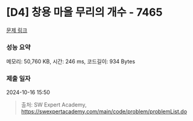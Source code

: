 # [D4] 창용 마을 무리의 개수 - 7465 

[문제 링크](https://swexpertacademy.com/main/code/problem/problemDetail.do?contestProbId=AWngfZVa9XwDFAQU) 

### 성능 요약

메모리: 50,760 KB, 시간: 246 ms, 코드길이: 934 Bytes

### 제출 일자

2024-10-16 15:50



> 출처: SW Expert Academy, https://swexpertacademy.com/main/code/problem/problemList.do